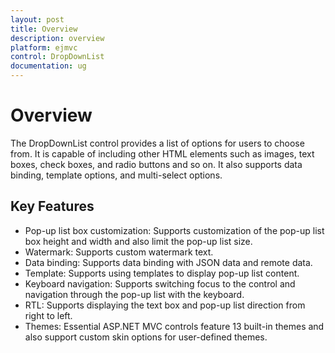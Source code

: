 ```yaml
---
layout: post
title: Overview
description: overview 
platform: ejmvc
control: DropDownList
documentation: ug
---
```


# Overview 

The DropDownList control provides a list of options for users to choose from. It is capable of including other HTML elements such as images, text boxes, check boxes, and radio buttons and so on. It also supports data binding, template options, and multi-select options.

## Key Features

* Pop-up list box customization: Supports customization of the pop-up list box height and width and also limit the pop-up list size.
* Watermark: Supports custom watermark text.
* Data binding: Supports data binding with JSON data and remote data.
* Template: Supports using templates to display pop-up list content.
* Keyboard navigation: Supports switching focus to the control and navigation through the pop-up list with the keyboard.
* RTL: Supports displaying the text box and pop-up list direction from right to left.
* Themes: Essential ASP.NET MVC controls feature 13 built-in themes and also support custom skin options for user-defined themes.
